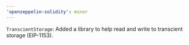 ```yaml
---
'openzeppelin-solidity': minor
---
```


`TranscientStorage`: Added a library to help read and write to transcient storage (EIP-1153).

